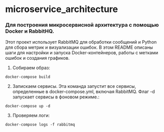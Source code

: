 # microservice_architecture

### Для построения микросервисной архитектура с помощью Docker и RabbitHQ. 

Этот проект использует RabbitMQ для обработки сообщений и Python для сбора метрик и визуализации ошибок. В этом README описаны шаги для настройки и запуска Docker-контейнеров, работы с метками ошибок и создания графиков.

1) Собираем образ:

```
docker-compose build
```
2) Запискаем сервисы. Эта команда запустит все сервисы, определенные в docker-compose.yml, включая RabbitMQ. Флаг -d запускает сервисы в фоновом режиме.:

```
docker-compose up -d
```
3) Проверяем логи:
```
docker-compose logs -f rabbitmq
```